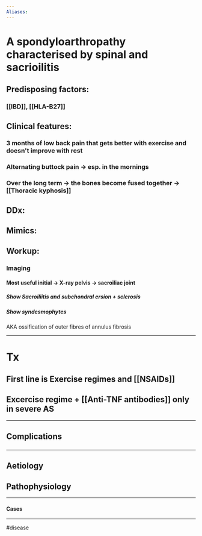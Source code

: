 ```yaml
---
Aliases:
---
```

# A spondyloarthropathy characterised by spinal and sacrioilitis
## Predisposing factors:
### [[IBD]], [[HLA-B27]]
## Clinical features:
### 3 months of low back pain that gets better with exercise and doesn't improve with rest
### Alternating buttock pain -> esp. in the mornings
### Over the long term -> the bones become fused together -> [[Thoracic kyphosis]]
## DDx:
###
## Mimics:
###
## Workup:
### Imaging
#### Most useful initial -> X-ray pelvis -> sacroiliac joint
##### Show Sacroiliitis and subchondral ersion + sclerosis
##### Show syndesmophytes
AKA ossification of outer fibres of annulus fibrosis

---
# Tx
## First line is Exercise regimes and [[NSAIDs]]
## Excercise regime + [[Anti-TNF antibodies]] only in severe AS

---
## Complications
###

---
## Aetiology
## Pathophysiology

---
#### Cases


---
#disease 
